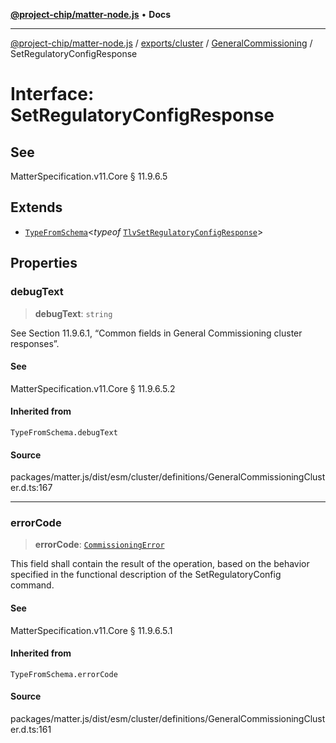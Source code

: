 [**@project-chip/matter-node.js**](../../../../../README.md) • **Docs**

***

[@project-chip/matter-node.js](../../../../../modules.md) / [exports/cluster](../../../README.md) / [GeneralCommissioning](../README.md) / SetRegulatoryConfigResponse

# Interface: SetRegulatoryConfigResponse

## See

MatterSpecification.v11.Core § 11.9.6.5

## Extends

- [`TypeFromSchema`](../../../../tlv/README.md#typefromschemas)\<*typeof* [`TlvSetRegulatoryConfigResponse`](../README.md#tlvsetregulatoryconfigresponse)\>

## Properties

### debugText

> **debugText**: `string`

See Section 11.9.6.1, “Common fields in General Commissioning cluster responses”.

#### See

MatterSpecification.v11.Core § 11.9.6.5.2

#### Inherited from

`TypeFromSchema.debugText`

#### Source

packages/matter.js/dist/esm/cluster/definitions/GeneralCommissioningCluster.d.ts:167

***

### errorCode

> **errorCode**: [`CommissioningError`](../enumerations/CommissioningError.md)

This field shall contain the result of the operation, based on the behavior specified in the functional
description of the SetRegulatoryConfig command.

#### See

MatterSpecification.v11.Core § 11.9.6.5.1

#### Inherited from

`TypeFromSchema.errorCode`

#### Source

packages/matter.js/dist/esm/cluster/definitions/GeneralCommissioningCluster.d.ts:161
